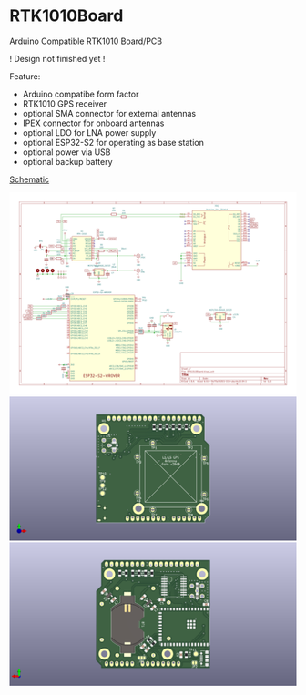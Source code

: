 # RTK1010Board
Arduino Compatible RTK1010 Board/PCB

! Design not finished yet !

Feature:

* Arduino compatibe form factor
* RTK1010 GPS receiver
* optional SMA connector for external antennas
* IPEX connector for onboard antennas
* optional LDO for LNA power supply
* optional ESP32-S2 for operating as base station
* optional power via USB
* optional backup battery

[Schematic](RTK1010Board.pdf)

![alt text](images/RTK1010Board.svg)
![alt text](images/RTK1010Board_3D_F.png)
![alt text](images/RTK1010Board_3D_B.png)
